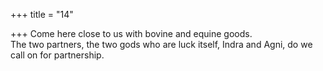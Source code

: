 +++
title = "14"

+++
Come here close to us with bovine and equine goods.  
The two partners, the two gods who are luck itself, Indra and Agni, do  we call on for partnership.  